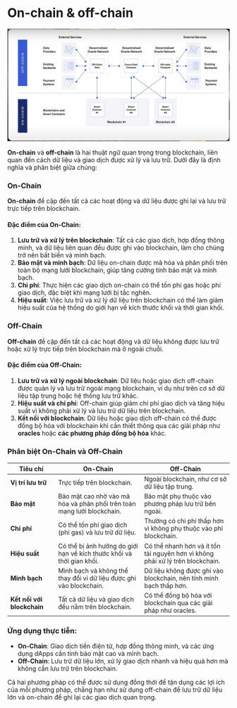 # On-chain & off-chain

![All text](./on-chan&off-chan.png)

**On-chain** và **off-chain** là hai thuật ngữ quan trọng trong blockchain, liên quan đến cách dữ liệu và giao dịch được xử lý và lưu trữ. Dưới đây là định nghĩa và phân biệt giữa chúng:

### **On-Chain**

**On-chain** đề cập đến tất cả các hoạt động và dữ liệu được ghi lại và lưu trữ trực tiếp trên blockchain.

#### **Đặc điểm của On-Chain:**

1. **Lưu trữ và xử lý trên blockchain**: Tất cả các giao dịch, hợp đồng thông minh, và dữ liệu liên quan đều được ghi vào blockchain, làm cho chúng trở nên bất biến và minh bạch.
2. **Bảo mật và minh bạch**: Dữ liệu on-chain được mã hóa và phân phối trên toàn bộ mạng lưới blockchain, giúp tăng cường tính bảo mật và minh bạch.
3. **Chi phí**: Thực hiện các giao dịch on-chain có thể tốn phí gas hoặc phí giao dịch, đặc biệt khi mạng lưới bị tắc nghẽn.
4. **Hiệu suất**: Việc lưu trữ và xử lý dữ liệu trên blockchain có thể làm giảm hiệu suất của hệ thống do giới hạn về kích thước khối và thời gian khối.

### **Off-Chain**

**Off-chain** đề cập đến tất cả các hoạt động và dữ liệu không được lưu trữ hoặc xử lý trực tiếp trên blockchain mà ở ngoài chuỗi.

#### **Đặc điểm của Off-Chain:**

1. **Lưu trữ và xử lý ngoài blockchain**: Dữ liệu hoặc giao dịch off-chain được quản lý và lưu trữ ngoài mạng blockchain, ví dụ như trên cơ sở dữ liệu tập trung hoặc hệ thống lưu trữ khác.
2. **Hiệu suất và chi phí**: Off-chain giúp giảm chi phí giao dịch và tăng hiệu suất vì không phải xử lý và lưu trữ dữ liệu trên blockchain.
3. **Kết nối với blockchain**: Dữ liệu hoặc giao dịch off-chain có thể được đồng bộ hóa với blockchain khi cần thiết thông qua các giải pháp như **oracles** hoặc **các phương pháp đồng bộ hóa** khác.

### **Phân biệt On-Chain và Off-Chain**

| **Tiêu chí**               | **On-Chain**                                                            | **Off-Chain**                                                                  |
| -------------------------- | ----------------------------------------------------------------------- | ------------------------------------------------------------------------------ |
| **Vị trí lưu trữ**         | Trực tiếp trên blockchain.                                              | Ngoài blockchain, như cơ sở dữ liệu tập trung.                                 |
| **Bảo mật**                | Bảo mật cao nhờ vào mã hóa và phân phối trên toàn mạng lưới blockchain. | Bảo mật phụ thuộc vào phương pháp lưu trữ bên ngoài.                           |
| **Chi phí**                | Có thể tốn phí giao dịch (phí gas) và lưu trữ dữ liệu.                  | Thường có chi phí thấp hơn vì không phụ thuộc vào phí blockchain.              |
| **Hiệu suất**              | Có thể bị ảnh hưởng do giới hạn về kích thước khối và thời gian khối.   | Có thể nhanh hơn và ít tốn tài nguyên hơn vì không phải xử lý trên blockchain. |
| **Minh bạch**              | Minh bạch và không thể thay đổi vì dữ liệu được ghi vào blockchain.     | Dữ liệu không được ghi vào blockchain, nên tính minh bạch thấp hơn.            |
| **Kết nối với blockchain** | Tất cả dữ liệu và giao dịch đều nằm trên blockchain.                    | Có thể đồng bộ hóa với blockchain qua các giải pháp như oracles.               |

### **Ứng dụng thực tiễn:**

- **On-Chain**: Giao dịch tiền điện tử, hợp đồng thông minh, và các ứng dụng dApps cần tính bảo mật cao và minh bạch.
- **Off-Chain**: Lưu trữ dữ liệu lớn, xử lý giao dịch nhanh và hiệu quả hơn mà không cần lưu trữ trên blockchain.

Cả hai phương pháp có thể được sử dụng đồng thời để tận dụng các lợi ích của mỗi phương pháp, chẳng hạn như sử dụng off-chain để lưu trữ dữ liệu lớn và on-chain để ghi lại các giao dịch quan trọng.
